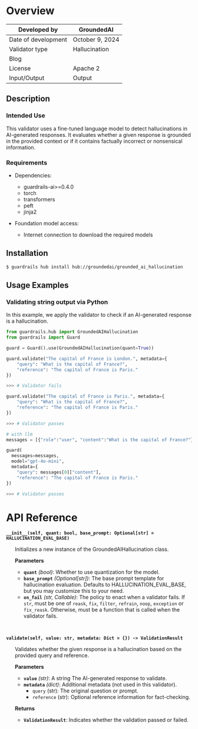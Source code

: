 # Overview

| Developed by | GroundedAI |
| --- | --- |
| Date of development | October 9, 2024 |
| Validator type | Hallucination |
| Blog |  |
| License | Apache 2 |
| Input/Output | Output |

## Description

### Intended Use
This validator uses a fine-tuned language model to detect hallucinations in AI-generated responses. It evaluates whether a given response is grounded in the provided context or if it contains factually incorrect or nonsensical information.

### Requirements

* Dependencies:
	- guardrails-ai>=0.4.0
	- torch
	- transformers
	- peft
	- jinja2

* Foundation model access:
	- Internet connection to download the required models

## Installation

```bash
$ guardrails hub install hub://groundedai/grounded_ai_hallucination
```

## Usage Examples

### Validating string output via Python

In this example, we apply the validator to check if an AI-generated response is a hallucination.

```python
from guardrails.hub import GroundedAIHallucination
from guardrails import Guard

guard = Guard().use(GroundedAIHallucination(quant=True))

guard.validate("The capital of France is London.", metadata={
    "query": "What is the capital of France?",
    "reference": "The capital of France is Paris."
}) 

>>> # Validator fails

guard.validate("The capital of France is Paris.", metadata={
    "query": "What is the capital of France?",
    "reference": "The capital of France is Paris."
})

>>> # Validator passes

# with llm
messages = [{"role":"user", "content":"What is the capital of France?"}]

guard(
  messages=messages,
  model="gpt-4o-mini",
  metadata={
    "query": messages[0]["content"],
    "reference": "The capital of France is Paris."
})

>>> # Validator passes
```

# API Reference

**`__init__(self, quant: bool, base_prompt: Optional[str] = HALLUCINATION_EVAL_BASE)`**
<ul>
Initializes a new instance of the GroundedAIHallucination class.

**Parameters**
- **`quant`** *(bool)*: Whether to use quantization for the model.
- **`base_prompt`** *(Optional[str])*: The base prompt template for hallucination evaluation. Defaults to HALLUCINATION_EVAL_BASE, but you may customize this to your need.
- **`on_fail`** *(str, Callable)*: The policy to enact when a validator fails. If `str`, must be one of `reask`, `fix`, `filter`, `refrain`, `noop`, `exception` or `fix_reask`. Otherwise, must be a function that is called when the validator fails.
</ul>
<br/>

**`validate(self, value: str, metadata: Dict = {}) -> ValidationResult`**
<ul>
Validates whether the given response is a hallucination based on the provided query and reference.

**Parameters**
- **`value`** *(str)*: A string The AI-generated response to validate.
- **`metadata`** *(dict)*: Additional metadata (not used in this validator).
  - `query` (str): The original question or prompt.
  - `reference` (str): Optional reference information for fact-checking.

**Returns**
- **`ValidationResult`**: Indicates whether the validation passed or failed.
</ul>